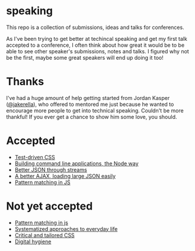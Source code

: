 # speaking

This repo is a collection of submissions, ideas and talks for conferences.

As I've been trying to get better at techincal speaking and get my first talk
accepted to a conference, I often think about how great it would be to be able
to see other speaker's submissions, notes and talks. I figured why not be the
first, maybe some great speakers will end up doing it too!

# Thanks

I've had a huge amount of help getting started from Jordan Kasper
([@jakerella](https://github.com/jakerella/)), who offered to mentored me just
because he wanted to encourage more people to get into technical speaking.
Couldn't be more thankful! If you ever get a chance to show him some love, you
should.

# Accepted

- [Test-driven CSS](test-driven-css.md)
- [Building command line applications, the Node way](command-line-node.md)
- [Better JSON through streams](better-json-through-streams.md)
- [A better AJAX, loading large JSON easily](oboe-talk.md)
- [Pattern matching in JS](pattern-matching-in-js.org)

# Not yet accepted

- [Pattern matching in js](pattern-matching-in-js.org)
- [Systematized approaches to everyday life](systematized-life.md)
- [Critical and tailored CSS](tailored-css.md)
- [Digital hygiene](digital-hygiene.md)
